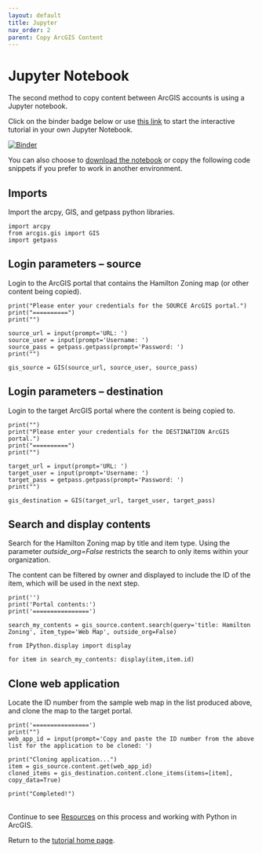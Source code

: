 ```yaml
---
layout: default
title: Jupyter
nav_order: 2
parent: Copy ArcGIS Content
---
```


# Jupyter Notebook 

The second method to copy content between ArcGIS accounts is using a Jupyter notebook.

Click on the binder badge below or use [this link](https://mybinder.org/v2/gh/scds/dash-webinars/main?labpath=%2Fcopy_arcgis_content.ipynb) to start the interactive tutorial in your own Jupyter Notebook.

[![Binder](https://mybinder.org/badge_logo.svg)](https://mybinder.org/v2/gh/scds/dash-webinars/main?labpath=%2Fcopy_arcgis_content.ipynb)

You can also choose to [download the notebook](https://github.com/scds/dash-webinars/blob/main/copy_arcgis_content.ipynb) or copy the following code snippets if you prefer to work in another environment.

## Imports 

Import the arcpy, GIS, and getpass python libraries. 

``` 
import arcpy 
from arcgis.gis import GIS
import getpass
``` 

## Login parameters – source 

Login to the ArcGIS portal that contains the Hamilton Zoning map (or other content being copied). 

``` 
print("Please enter your credentials for the SOURCE ArcGIS portal.")  
print("==========")  
print("")  

source_url = input(prompt='URL: ')  
source_user = input(prompt='Username: ')  
source_pass = getpass.getpass(prompt='Password: ')  
print("")  

gis_source = GIS(source_url, source_user, source_pass) 
``` 

## Login parameters – destination 

Login to the target ArcGIS portal where the content is being copied to. 

``` 
print("")  
print("Please enter your credentials for the DESTINATION ArcGIS portal.") 
print("==========")  
print("")  

target_url = input(prompt='URL: ')  
target_user = input(prompt='Username: ')  
target_pass = getpass.getpass(prompt='Password: ')  
print("")  

gis_destination = GIS(target_url, target_user, target_pass) 
``` 

## Search and display contents 

Search for the Hamilton Zoning map by title and item type. Using the parameter _outside_org=False_ restricts the search to only items within your organization.

The content can be filtered by owner and displayed to include the ID of the item, which will be used in the next step.

``` 
print('')  
print('Portal contents:')  
print('================')  

search_my_contents = gis_source.content.search(query='title: Hamilton Zoning', item_type='Web Map', outside_org=False)  

from IPython.display import display  

for item in search_my_contents: display(item,item.id) 
``` 

## Clone web application 

Locate the ID number from the sample web map in the list produced above, and clone the map to the target portal. 

``` 
print('================')  
print("")  
web_app_id = input(prompt='Copy and paste the ID number from the above list for the application to be cloned: ')  

print("Cloning application...")  
item = gis_source.content.get(web_app_id)  
cloned_items = gis_destination.content.clone_items(items=[item], copy_data=True) 

print("Completed!") 
``` 

\
Continue to see [Resources](https://scds.github.io/dash-webinars/ArcGIS_Python_Resources.html) on this process and working with Python in ArcGIS.

Return to the [tutorial home page](https://scds.github.io/dash-webinars/Copy_ArcGIS_Content.html).
